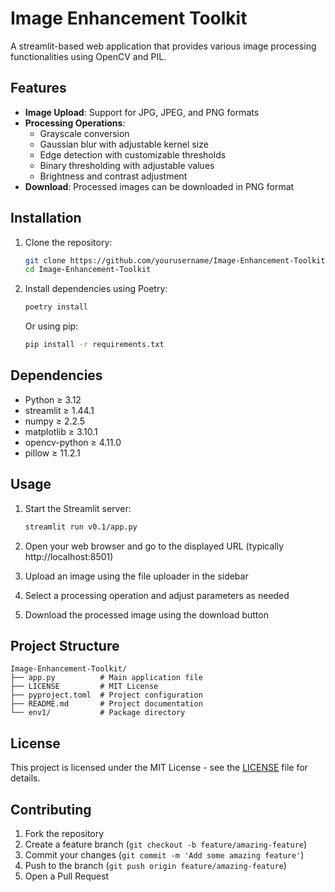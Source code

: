 # Image Enhancement Toolkit

A streamlit-based web application that provides various image processing functionalities using OpenCV and PIL.

## Features

- **Image Upload**: Support for JPG, JPEG, and PNG formats
- **Processing Operations**:
  - Grayscale conversion
  - Gaussian blur with adjustable kernel size
  - Edge detection with customizable thresholds
  - Binary thresholding with adjustable values
  - Brightness and contrast adjustment
- **Download**: Processed images can be downloaded in PNG format

## Installation

1. Clone the repository:
   ```bash
   git clone https://github.com/yourusername/Image-Enhancement-Toolkit.git
   cd Image-Enhancement-Toolkit
   ```

2. Install dependencies using Poetry:
   ```bash
   poetry install
   ```

   Or using pip:
   ```bash
   pip install -r requirements.txt
   ```

## Dependencies

- Python ≥ 3.12
- streamlit ≥ 1.44.1
- numpy ≥ 2.2.5
- matplotlib ≥ 3.10.1
- opencv-python ≥ 4.11.0
- pillow ≥ 11.2.1

## Usage

1. Start the Streamlit server:
   ```bash
   streamlit run v0.1/app.py
   ```

2. Open your web browser and go to the displayed URL (typically http://localhost:8501)

3. Upload an image using the file uploader in the sidebar

4. Select a processing operation and adjust parameters as needed

5. Download the processed image using the download button

## Project Structure

```
Image-Enhancement-Toolkit/
├── app.py          # Main application file
├── LICENSE         # MIT License
├── pyproject.toml  # Project configuration
├── README.md       # Project documentation
└── env1/           # Package directory
```

## License

This project is licensed under the MIT License - see the [LICENSE](LICENSE) file for details.

## Contributing

1. Fork the repository
2. Create a feature branch (`git checkout -b feature/amazing-feature`)
3. Commit your changes (`git commit -m 'Add some amazing feature'`)
4. Push to the branch (`git push origin feature/amazing-feature`)
5. Open a Pull Request

